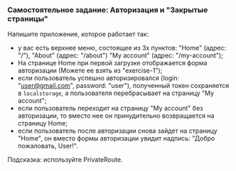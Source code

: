 ### Самостоятельное задание: Авторизация и "Закрытые страницы"

Напишите приложение, которое работает так:
- у вас есть верхнее меню, состоящее из 3х пунктов: "Home" (адрес: "/"), "About" (адрес: "/about") "My account" (адрес: "/my-account");
- На странице Home при первой загрузке отображается форма авторизации (Можете ее взять из "exercise-1");
- если пользователь успешно авторизировался (login: "user@gmail.com", password: "user"), полученный токен сохраняется в `localstorage`, а пользователя перебрасывает на страницу "My account";
- если пользователь переходит на страницу "My account" без авторизации, то вместо нее он принудительно возвращается на страницу Home;
- если пользователь после авторизации снова зайдет на страницу "Home", он вместо формы авторизации увидит надпись: "Добро пожаловать, User!".

Подсказка: используйте PrivateRoute.